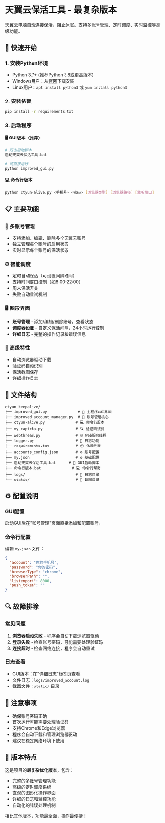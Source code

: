# 天翼云保活工具 - 最复杂版本

天翼云电脑自动连接保活，阻止休眠。支持多账号管理、定时调度、实时监控等高级功能。

## 🚀 快速开始

### 1. 安装Python环境
- Python 3.7+ (推荐Python 3.8或更高版本)
- Windows用户：从[官网](https://www.python.org/downloads/)下载安装
- Linux用户：`apt install python3` 或 `yum install python3`

### 2. 安装依赖
```bash
pip install -r requirements.txt
```

### 3. 启动程序

#### 🖥️ GUI版本（推荐）
```bash
# 双击启动脚本
启动天翼云保活工具.bat

# 或直接运行
python improved_gui.py
```

#### 💻 命令行版本
```bash
python ctyun-alive.py <手机号> <密码> [浏览器类型] [浏览器路径] [监听端口]
```

## 📋 主要功能

### 🎯 多账号管理
- 支持添加、编辑、删除多个天翼云账号
- 独立管理每个账号的启用状态
- 实时显示每个账号的保活状态

### ⏰ 智能调度
- 定时自动保活（可设置间隔时间）
- 支持时间窗口控制（如8:00-22:00）
- 周末保活开关
- 失败自动重试机制

### 🖥️ 图形界面
- **账号管理** - 添加/编辑/删除账号，查看状态
- **调度器设置** - 自定义保活间隔，24小时运行控制
- **详细日志** - 完整的操作记录和错误信息

### 🔧 高级特性
- 自动浏览器驱动下载
- 验证码自动识别
- 保活截图保存
- 详细操作日志

## 📁 文件结构

```
ctyun_keepalive/
├── improved_gui.py              # 🎯 主程序GUI界面
├── improved_account_manager.py  # 🔧 账号管理核心
├── ctyun-alive.py              # 💻 命令行版本
├── my_captcha.py               # 🔍 验证码识别
├── webthread.py                # 🌐 Web服务线程
├── logger.py                   # 📝 日志功能
├── requirements.txt            # 📦 依赖列表
├── accounts_config.json        # ⚙️ 账号配置
├── my.json                     # ⚙️ 基础配置
├── 启动天翼云保活工具.bat      # 🚀 GUI启动脚本
├── 命令行版本.bat              # 💻 命令行帮助
├── logs/                       # 📂 日志目录
└── static/                     # 📂 截图目录
```

## ⚙️ 配置说明

### GUI配置
启动GUI后在"账号管理"页面直接添加和配置账号。

### 命令行配置
编辑 `my.json` 文件：
```json
{
  "account": "你的手机号",
  "password": "你的密码",
  "browserType": "chrome",
  "browserPath": "",
  "listenport": 8000,
  "push_token": ""
}
```

## 🔍 故障排除

### 常见问题
1. **浏览器启动失败** - 程序会自动下载浏览器驱动
2. **登录失败** - 检查账号密码，可能需要处理验证码
3. **连接超时** - 检查网络连接，程序会自动重试

### 日志查看
- GUI版本：在"详细日志"标签页查看
- 文件日志：`logs/improved_account.log`
- 截图文件：`static/` 目录

## 📝 注意事项

- 确保账号密码正确
- 首次运行可能需要处理验证码
- 支持Chrome和Edge浏览器
- 程序会自动下载和管理浏览器驱动
- 建议在稳定网络环境下使用

## 🎯 版本特点

这是项目的**最复杂优化版本**，包含：
- 完整的多账号管理功能
- 高级的定时调度系统
- 直观的图形化操作界面
- 详细的日志和监控功能
- 自动化的错误处理机制

相比其他版本，功能最全面，操作最便捷！
  

